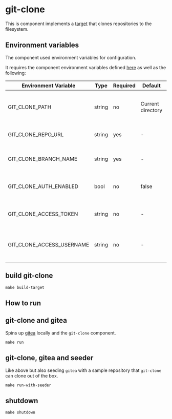 # git-clone

This is component implements a [target](https://github.com/smithy-security/smithy/blob/main/sdk/component/component.go#L55)
that clones repositories to the filesystem.

## Environment variables

The component used environment variables for configuration.

It requires the component
environment variables defined [here](https://github.com/smithy-security/smithy/blob/main/sdk/README.md#component) as well
as the following:

| Environment Variable      | Type   | Required | Default           | Description                                        |
|---------------------------|--------|----------|-------------------|----------------------------------------------------|
| GIT\_CLONE\_PATH            | string | no       | Current directory | The path where to clone repositories to            |
| GIT\_CLONE\_REPO\_URL        | string | yes      | -                 | Valid URL of the repository to clone               |
| GIT\_CLONE\_BRANCH\_NAME     | string | yes      | -                 | Valid branch name of the repository to clone       |
| GIT\_CLONE\_AUTH\_ENABLED    | bool   | no       | false             | Whether authentication should be used for VCS      |
| GIT\_CLONE\_ACCESS\_TOKEN    | string | no       | -                 | Access token to be leveraged for authentication    |
| GIT\_CLONE\_ACCESS\_USERNAME | string | no       | -                 | Access username to be leveraged for authentication |

## build git-clone

```shell
make build-target
```

## How to run

## git-clone and gitea

Spins up [gitea](https://about.gitea.com/) locally and the `git-clone` component.

```shell
make run
```

## git-clone, gitea and seeder

Like above but also seeding `gitea` with a sample repository that `git-clone` can clone out of the box.

```shell
make run-with-seeder
```

## shutdown

```shell
make shutdown
```
